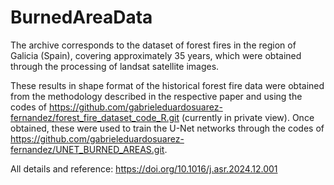 # BurnedAreaData

The archive corresponds to the dataset of forest fires in the region of Galicia (Spain), covering approximately 35 years, which were obtained through the processing of landsat satellite images. 

These results in shape format of the historical forest fire data were obtained from the methodology described in the respective paper and using the codes of https://github.com/gabrieleduardosuarez-fernandez/forest_fire_dataset_code_R.git (currently in private view).
Once obtained, these were used to train the U-Net networks through the codes of https://github.com/gabrieleduardosuarez-fernandez/UNET_BURNED_AREAS.git.

All details and reference: https://doi.org/10.1016/j.asr.2024.12.001
